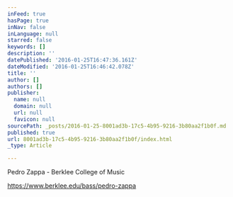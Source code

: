 ```yaml
---
inFeed: true
hasPage: true
inNav: false
inLanguage: null
starred: false
keywords: []
description: ''
datePublished: '2016-01-25T16:47:36.161Z'
dateModified: '2016-01-25T16:46:42.078Z'
title: ''
author: []
authors: []
publisher:
  name: null
  domain: null
  url: null
  favicon: null
sourcePath: _posts/2016-01-25-8001ad3b-17c5-4b95-9216-3b80aa2f1b0f.md
published: true
url: 8001ad3b-17c5-4b95-9216-3b80aa2f1b0f/index.html
_type: Article

---
```

Pedro Zappa - Berklee College of Music

https://www.berklee.edu/bass/pedro-zappa